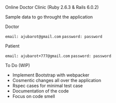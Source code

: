Online Doctor Clinic  (Ruby 2.6.3 & Rails 6.0.2)

Sample data to go throught the application

Doctor

`email: ajubarot@gmail.com`
`password: password`

Patient

`email: ajubarot+777@gmail.com`
`password: password`


To Do (WIP)

* Implement Bootstrap with webpacker
* Cosmentic changes all over the application
* Rspec cases for minimal test case
* Documentation of the code
* Focus on code smell

